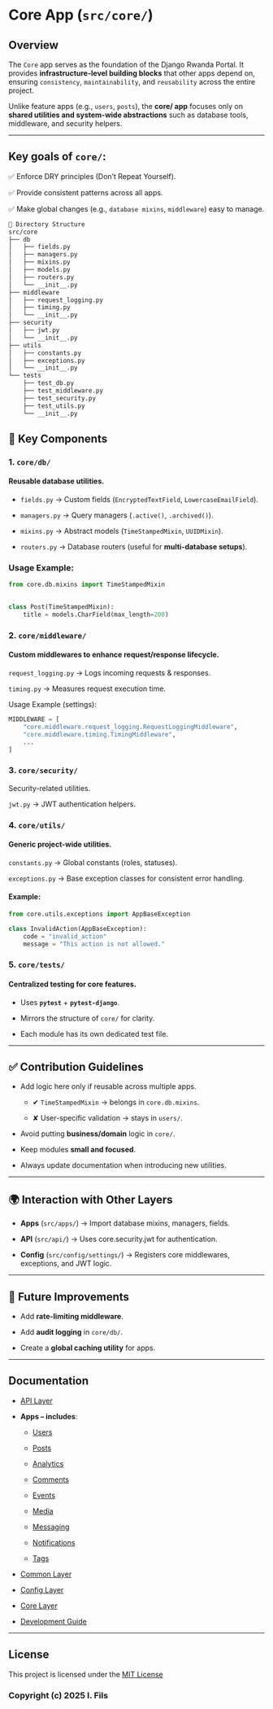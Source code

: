 # Core App (`src/core/`)

## Overview

The `Core` app serves as the foundation of the Django Rwanda Portal.
It provides **infrastructure-level building blocks** that other apps depend on, ensuring `consistency`, `maintainability`, and `reusability` across the entire project.

Unlike feature apps (e.g., `users`, `posts`), the **core/ app** focuses only on **shared utilities and system-wide abstractions** such as database tools, middleware, and security helpers.

---

## Key goals of `core/`:

✅ Enforce DRY principles (Don’t Repeat Yourself).

✅ Provide consistent patterns across all apps.

✅ Make global changes (e.g., `database mixins`, `middleware`) easy to manage.


```bash
📂 Directory Structure
src/core
├── db
│   ├── fields.py
│   ├── managers.py
│   ├── mixins.py
│   ├── models.py
│   ├── routers.py
│   └── __init__.py
├── middleware
│   ├── request_logging.py
│   ├── timing.py
│   └── __init__.py
├── security
│   ├── jwt.py
│   └── __init__.py
├── utils
│   ├── constants.py
│   ├── exceptions.py
│   └── __init__.py
└── tests
    ├── test_db.py
    ├── test_middleware.py
    ├── test_security.py
    ├── test_utils.py
    └── __init__.py

```

## 🔑 Key Components
### 1. `core/db/`

#### Reusable database utilities.

- `fields.py` → Custom fields (`EncryptedTextField`, `LowercaseEmailField`).

- `managers.py` → Query managers (`.active()`, `.archived()`).

- `mixins.py` → Abstract models (`TimeStampedMixin`, `UUIDMixin`).

- `routers.py` → Database routers (useful for **multi-database setups**).

### Usage Example:

```python
from core.db.mixins import TimeStampedMixin
    

class Post(TimeStampedMixin):
    title = models.CharField(max_length=200)
```

### 2. `core/middleware/`

#### Custom middlewares to enhance request/response lifecycle.

`request_logging.py` → Logs incoming requests & responses.

`timing.py` → Measures request execution time.

Usage Example (settings):

```python
MIDDLEWARE = [
    "core.middleware.request_logging.RequestLoggingMiddleware",
    "core.middleware.timing.TimingMiddleware",
    ...
]
```

### 3. `core/security/`

Security-related utilities.

`jwt.py` → JWT authentication helpers.

### 4. `core/utils/`

#### Generic project-wide utilities.

`constants.py` → Global constants (roles, statuses).

`exceptions.py` → Base exception classes for consistent error handling.

#### Example:

```python
from core.utils.exceptions import AppBaseException

class InvalidAction(AppBaseException):
    code = "invalid_action"
    message = "This action is not allowed."
```

### 5. `core/tests/`

#### Centralized testing for core features.

- Uses **`pytest`** + **`pytest-django`**.

- Mirrors the structure of `core/` for clarity.

- Each module has its own dedicated test file.

---

## ✅ Contribution Guidelines

- Add logic here only if reusable across multiple apps.

    - ✔ `TimeStampedMixin` → belongs in `core.db.mixins`.

    - ✘ User-specific validation → stays in `users/`.

- Avoid putting **business/domain** logic in `core/`.

- Keep modules **small and focused**.

- Always update documentation when introducing new utilities.

---

## 🌍 Interaction with Other Layers

- **Apps** (`src/apps/`) → Import database mixins, managers, fields.

- **API** (`src/api/`) → Uses core.security.jwt for authentication.

- **Config** (`src/config/settings/`) → Registers core middlewares, exceptions, and JWT logic.

---

## 🚀 Future Improvements

- Add **rate-limiting middleware**.

- Add **audit logging** in `core/db/`.

- Create a **global caching utility** for apps.

---

## Documentation

- [API Layer](./api.md)

-  **Apps – includes**:

    - [Users](./apps/users.md)

    - [Posts](./apps/posts.md)

    - [Analytics](./apps/analytics.md)

    - [Comments](./apps/comments.md)

    - [Events](./apps/event.md)

    - [Media](./apps/media.md)

    - [Messaging](./apps/messaging.md)

    - [Notifications](./apps/notification.md)

    - [Tags](./apps/tags.md)

- [Common Layer](./common.md)

- [Config Layer](./config.md)

- [Core Layer](./core.md)

- [Development Guide](../DEVELOPMENT_GUIDE.md)

---

## License

This project is licensed under the [MIT License](../LICENSE)

### Copyright (c) 2025 I. Fils